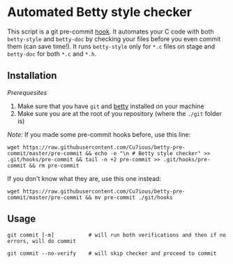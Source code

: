 # Automated Betty style checker

This script is a git pre-commit [hook](https://git-scm.com/book/en/v2/Customizing-Git-Git-Hooks). It automates your C code with both `betty-style` and `betty-doc` by checking your files before you even commit them (can save time!). It runs `betty-style` only for `*.c` files on stage and `betty-doc` for both `*.c` and `*.h`.

## Installation


*Prerequesites*
1. Make sure that you have `git` and [betty](https://github.com/holbertonschool/Betty) installed on your machine
2. Make sure you are at the root of you repository (where the `./git` folder is)


*Note:* If you made some pre-commit hooks before, use this line:

```
wget https://raw.githubusercontent.com/Cu7ious/betty-pre-commit/master/pre-commit && echo -e "\n # Betty style checker" >> .git/hooks/pre-commit && tail -n +2 pre-commit >> .git/hooks/pre-commit && rm pre-commit
```

If you don't know what they are, use this one instead:

```
wget https://raw.githubusercontent.com/Cu7ious/betty-pre-commit/master/pre-commit && mv pre-commit ./git/hooks
```

## Usage

```
git commit [-m]           # will run both verifications and then if no errors, will do commit
```

```
git commit --no-verify    # will skip checker and proceed to commit
```

